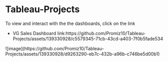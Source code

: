 # Tableau-Projects
To view and interact with the the dashboards, click on the link

<ul>
  <li>VG Sales Dashboard
    link:https://github.com/Promiz10/Tableau-Projects/assets/139330928/c5579345-71cb-43cd-a403-7f0b5fade534
  </li>
</ul>
![image](https://github.com/Promiz10/Tableau-Projects/assets/139330928/d9263290-eb7c-432b-a96b-c746be5d00b1)
